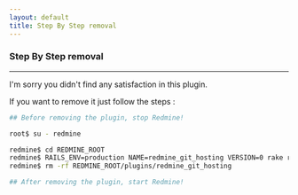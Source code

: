 ```yaml
---
layout: default
title: Step By Step removal
---
```


### Step By Step removal
***

I'm sorry you didn't find any satisfaction in this plugin.

If you want to remove it just follow the steps :

```sh
## Before removing the plugin, stop Redmine!

root$ su - redmine

redmine$ cd REDMINE_ROOT
redmine$ RAILS_ENV=production NAME=redmine_git_hosting VERSION=0 rake redmine:plugins:migrate
redmine$ rm -rf REDMINE_ROOT/plugins/redmine_git_hosting

## After removing the plugin, start Redmine!
```
